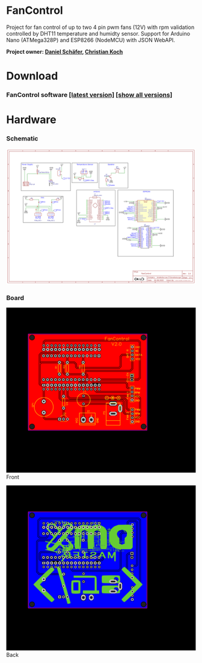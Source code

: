 # FanControl

Project for fan control of up to two 4 pin pwm fans (12V) with rpm validation controlled by DHT11 temperature and humidty sensor. Support for Arduino Nano (ATMega328P) and ESP8266 (NodeMCU) with JSON WebAPI.

**Project owner: [Daniel Schäfer](https://github.com/SchaeferDa), [Christian Koch](https://github.com/KochChristian)**

# Download
### FanControl software [[latest version]](https://github.com/schaeferservices/FanControl/releases/latest) [[show all versions]](https://github.com/schaeferservices/FanControl/releases)

# Hardware
### Schematic
![](https://github.com/schaeferservices/FanControl/blob/master/src/FanControl.sch.png?raw=true)

### Board
![](https://github.com/schaeferservices/FanControl/blob/master/src/FanControl.brd.1.png?raw=true)
Front

![](https://github.com/schaeferservices/FanControl/blob/master/src/FanControl.brd.2.png?raw=true)
Back
